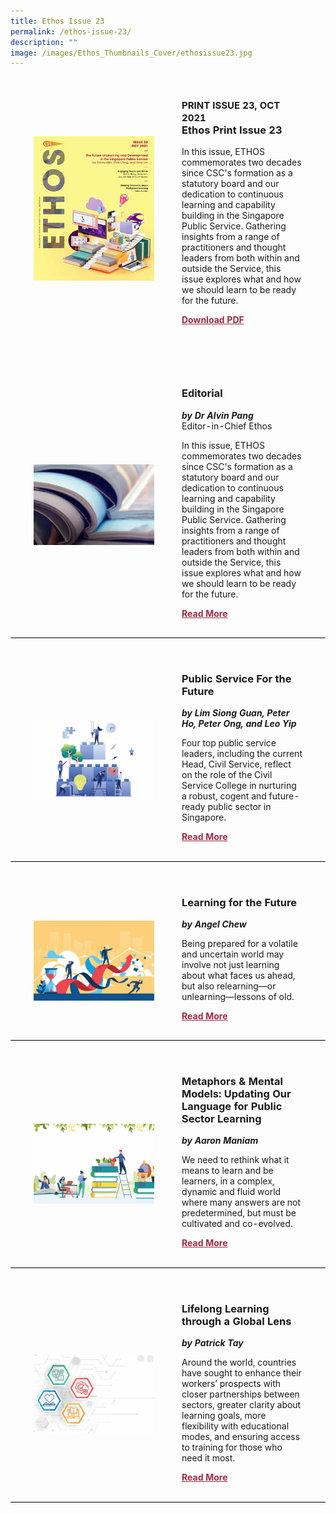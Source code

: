 ```yaml
---
title: Ethos Issue 23
permalink: /ethos-issue-23/
description: ""
image: /images/Ethos_Thumbnails_Cover/ethosissue23.jpg
---
```

<style>
table
{ 
border-collapse: separate; 
border-spacing: 30px 10px;
}	


.text
{
	width: 50%;
}
	
.img img
{
margin-top:15px;	
}	
	
.cat
{
font-size: 15px;	
}
	
td
{
	border-style : hidden!important;
}
	

#editorial,#section-1,#section-2,#section-3,#section-4
{
	margin-top:20px;
	border-bottom: 0.5px solid black;
}

.button1 a
{
	color: #9f2943;
	font-weight:bold;
}
	


	
</style>
	
	
<table id="top">
<tbody>
<tr>
<td class="img">
<img src="/images/Ethos_Thumbnails_Cover/ethosissue23.jpg">
</td>

<td class="text"><h3><span class="cat">PRINT ISSUE 23, OCT 2021</span>
<br>Ethos Print Issue 23</h3>	
<p>In this issue, ETHOS commemorates two decades since CSC's formation as a statutory board and our dedication to continuous learning and capability building in the Singapore Public Service. Gathering insights from a range of practitioners and thought leaders from both within and outside the Service, this issue explores what and how we should learn to be ready for the future.</p>


<div class="button1"><a target="_blank" href="https://go.gov.sg/ethos-issue-23">Download PDF</a></div>
	
</td>
	
</tr>
	
</tbody>
</table>
<br>


<table id="editorial">
<tbody>

<tr>
<td class="img"><img src="/images/Cropped_images/Ethos_Digital_10/editorial_landing.jpg"></td>

<td class="text">	
<h3>Editorial </h3>
<b><i>by Dr Alvin Pang</i></b>
<figcaption>
Editor-in-Chief Ethos
</figcaption>
	
<p>	
In this issue, ETHOS commemorates two decades since CSC's formation as a statutory board and our dedication to continuous learning and capability building in the Singapore Public Service. Gathering insights from a range of practitioners and thought leaders from both within and outside the Service, this issue explores what and how we should learn to be ready for the future.
</p>	

<div class="button1"><a href="#">Read More</a></div> <br>
</td>
	
	
</tr>
	
</tbody>
</table>


<table id="section-1">
<tbody>

<tr>

<td class="img">
<img src="/images/Cropped_images/Ethos_Issue_23/print23-01.jpg"></td>

<td class="text">	
<h3>Public Service For the Future</h3>
<b><i>by Lim Siong Guan, Peter Ho, Peter Ong, and Leo Yip </i></b>

<p>	
Four top public service leaders, including the current Head, Civil Service, reflect on the role of the Civil Service College in nurturing a robust, cogent and future-ready public sector in Singapore.</p>	

<div class="button1"><a target="_blank" href="#">Read More</a></div><br>
</td>
</tr>
</tbody>
</table>

<table id="section-2">
<tbody>

<tr>
<td class="img"><img src="/images/Cropped_images/Ethos_Issue_23/print23-02.jpg"></td>

<td class="text">	
<h3>Learning for the Future</h3>
<b><i>by Angel Chew </i></b>

<p>	
Being prepared for a volatile and uncertain world may involve not just learning about what faces us ahead, but also relearning—or unlearning—lessons of old.</p>	

<div class="button1"><a href="#">Read More</a></div><br>
</td>
</tr>
</tbody>
</table>


<table id="section-3">
<tbody>

<tr>
<td class="img"><img src="/images/Cropped_images/Ethos_Issue_23/print23-03.jpg"></td>

<td class="text">	
<h3>Metaphors &amp; Mental Models: Updating Our Language for Public Sector Learning</h3>
<b><i>by Aaron Maniam</i></b>

<p>	
We need to rethink what it means to learn and be learners, in a complex, dynamic and fluid world where many answers are not predetermined, but must be cultivated and co-evolved.</p>	

<div class="button1"><a href="#">Read More</a></div><br>
</td>
</tr>
</tbody>
</table>


<table id="section-4">
<tbody>

<tr>
<td class="img"><img src="/images/Cropped_images/Ethos_Issue_23/print23-04.jpg"></td>

<td class="text">	
<h3>Lifelong Learning through a Global Lens</h3>
<b><i>by Patrick Tay</i></b>

<p>	
Around the world, countries have sought to enhance their workers’ prospects with closer partnerships between sectors, greater clarity about learning goals, more flexibility with educational modes, and ensuring access to training for those who need it most.
</p>	

<div class="button1"><a target="_blank" href="https://go.gov.sg/ethos-issue-25">Read More</a></div><br>
</td>
</tr>
</tbody>
</table>